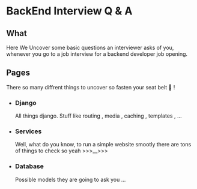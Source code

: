 # BackEnd Interview Q & A

## What
Here We Uncover some basic questions an interviewer asks of you, whenever you go to a job interview for a backend developer job opening.

## Pages
There so many diffrent things to uncover so fasten your seat belt 💺 !

- ### Django
    All things django. Stuff like routing , media , caching , templates , ...
- ### Services
    Well, what do you know, to run a simple website smootly there are tons of things to check so yeah >>>__>>>
- ###  Database
    Possible models they are going to ask you ...